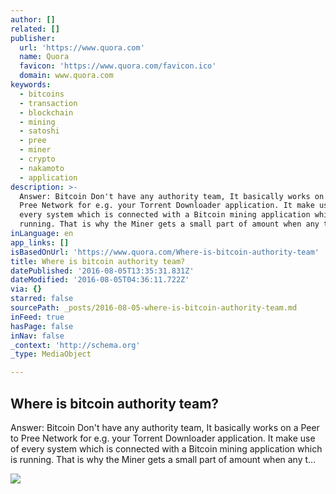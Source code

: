 ```yaml
---
author: []
related: []
publisher:
  url: 'https://www.quora.com'
  name: Quora
  favicon: 'https://www.quora.com/favicon.ico'
  domain: www.quora.com
keywords:
  - bitcoins
  - transaction
  - blockchain
  - mining
  - satoshi
  - pree
  - miner
  - crypto
  - nakamoto
  - application
description: >-
  Answer: Bitcoin Don't have any authority team, It basically works on a Peer to
  Pree Network for e.g. your Torrent Downloader application. It make use of
  every system which is connected with a Bitcoin mining application which is
  running. That is why the Miner gets a small part of amount when any t...
inLanguage: en
app_links: []
isBasedOnUrl: 'https://www.quora.com/Where-is-bitcoin-authority-team'
title: Where is bitcoin authority team?
datePublished: '2016-08-05T13:35:31.831Z'
dateModified: '2016-08-05T04:36:11.722Z'
via: {}
starred: false
sourcePath: _posts/2016-08-05-where-is-bitcoin-authority-team.md
inFeed: true
hasPage: false
inNav: false
_context: 'http://schema.org'
_type: MediaObject

---
```

<article style=""><h1>Where is bitcoin authority team?</h1><p>Answer: Bitcoin Don't have any authority team, It basically works on a Peer to Pree Network for e.g. your Torrent Downloader application. It make use of every system which is connected with a Bitcoin mining application which is running. That is why the Miner gets a small part of amount when any t...</p><img src="https://qsf.ec.quoracdn.net/-images.new_grid.fb_share_default.png2801ad8885530345.png" /></article>